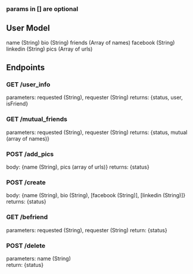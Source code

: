 ### params in [] are optional
## User Model
name (String)
bio (String)
friends (Array of names)
facebook (String)
linkedin (String)
pics (Array of urls)

## Endpoints

### GET /user_info
parameters: requested (String), requester (String)
returns: {status, user, isFriend}

### GET /mutual_friends
parameters: requested (String), requester (String)
returns: {status, mutual (array of names)}

### POST /add_pics
body: {name (String), pics (array of urls)}
returns: {status}

### POST /create
body: {name (String), bio (String), [facebook (String)], [linkedin (String)]}
returns: {status}

### GET /befriend
parameters: requested (String), requester (String)
return: {status}

### POST /delete
parameters: name (String)  
return: {status}